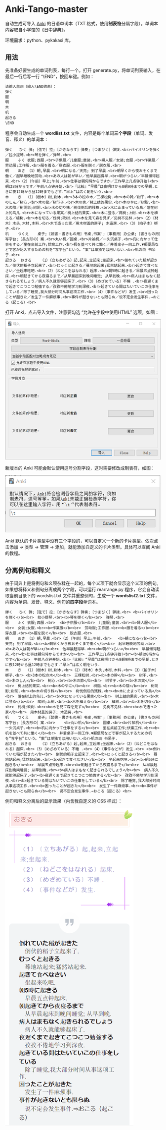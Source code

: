 # Anki-Tango-master

自动生成可导入 [Anki](https://github.com/ankitects/anki) 的日语单词本（TXT 格式，使用**制表符**分隔字段）。单词本内容取自小学馆的《日中辞典》。

环境需求：python、pykakasi 库。

## 用法

先准备好要生成的单词列表，每行一个。打开 generate.py，将单词列表输入，在最后一行后写一行 “\END”，按回车键。例如：

~~~bash
请输入单词（输入\END结束）：
弾く
服
朝
木
机
起きる
\END
~~~

程序会自动生成一个 **wordlist.txt** 文件，内容是每个单词**三个字段**（单词、发音、释义）的单词本：

~~~
弾く	 ひく	弹;［弦で］拉;［かきならす］弹奏;［つまびく］弹拨.<br>バイオリンを弾く／拉小提琴.<br>琴を弾く／弹琴.<br>
服	 ふく	衣服;西服.<br>子供服／儿童服;童装.<br>婦人服／女装;女服.<br>作業服／劳动服;工作服.<br>服を着る／穿衣服.<br>服を脱ぐ／脱衣服.<br>
朝	 あさ	（1）朝,早晨.<br>朝になる／天亮; 到了早晨.<br>朝早くから夜おそくまで働く／起早睡晚地劳动.<br>あの人は朝が早い／他早晨起得早.<br>朝がつらい／早晨懒得起来.<br>（2）〔午前〕早上;午前.<br>仕事は朝何時からですか／工作早上几点钟开始?<br>朝は8時からです／午前八点钟开始.<br>『比較』“早晨”は夜明けから8朝9時までの早朝.ときに夜12時から昼12時までもさす.“早上”は広く朝をいう.<br>
木	 き	（1）〔樹木〕树,树木.<br>3本の松の木／三棵松树.<br>木の幹／树干.<br>木のしん／树心.<br>木の節／树节子.<br>木の実／树上结的果实.<br>木のやに／树脂.<br>木の陰／树阴影;树阴.<br>木の切り株／树伐倒后的残株.<br>木に止まっている鳥／落在树上的鸟儿.<br>木になっている果実／树上结的果实.<br>木に登る／爬树;上树.<br>木を植える／植树.<br>木を切る／伐树;砍树.<br>木を見て森を見ず／见树不见林.<br>（2）〔材木〕木头,木材,木料.<br>木で造った家／用木材盖的房子; 木造房.<br>（3）〔拍子木〕梆子.<br>
机	 つくえ	桌子;［読書・書きもの用］书桌,书案';［事務用］办公桌;［書きもの用］写字台;［長方形の］案.<br>丸い机／圆桌.<br>片袖机／一头沉桌子.<br>机に向かって仕事をする／坐在桌前工作;伏案工作.<br>机を並べて共に働く／并着桌子一同工作.▼郵便局などで客が記入するための机を“写字台”という。“案”は単独では用いない.<br>机の虫 书呆子.<br>
起きる	 おきる	（1）〔立ちあがる〕起,起来,立起来;坐起来.<br>倒れていた稲が起きた／倒伏的稻子立起来了.<br>むっくと起きる／蓦地站起来;猛然站起来.<br>起きて食べなさい／坐起来吃吧.<br>（2）〔ねどこをはなれる〕起床.<br>朝5時に起きる／早晨五点钟起床.<br>朝起きてから夜寝るまで／从早晨起床到晚间睡觉; 从早到晚.<br>病人はまもなく起きられるでしょう／病人不久就能够起床了.<br>（3）〔めざめている〕不睡 .<br>夜遅くまで起きてこつこつ勉強する／孜孜不倦地学习到深夜.<br>起きている間はたいていこの仕事をしている／除了睡觉,我大部分时间从事这项工作.<br>（4）〔事件などが〕发生.<br>困ったことが起きた／发生了一件麻烦事.<br>事件が起きないとも限らぬ／说不定会发生事件.⇒おこる（起こる）<br>
~~~

打开 Anki，点击导入文件，注意要勾选 “允许在字段中使用HTML” 选项，如图：

![导入文件](./README/导入文件.png)

新版本的 Anki 可能会默认使用逗号分割字段，这时需要修改成制表符，如图：

![制表符](./README/制表符.png)

Anki 默认的卡片类型中没有三个字段的，可以自定义一个新的卡片类型。依次点击添加 → 类型 → 管理 → 添加，就能添加自定义的卡片类型。具体可以查阅 Anki 的教程。

## 分离例句和释义

由于词典上是将例句和义项杂糅在一起的，每个义项下就会显示这个义项的例句。如果想将释义和例句分离成两个字段，可以运行 rearrange.py 程序，它会自动读取当前目录下的 wordslist.txt 文件并重整例句，生成一个 **wordslist2.txt** 文件，内容为单词、发音、释义、例句的**四字段**单词本。

~~~
弾く	 ひく	弹;［弦で］拉;［かきならす］弹奏;［つまびく］弹拨.<br>	<b>バイオリンを弾く</b><br>　拉小提琴.<br><b>琴を弾く</b><br>　弹琴.<br>
服	 ふく	衣服;西服.<br>	<b>子供服</b><br>　儿童服;童装.<br><b>婦人服</b><br>　女装;女服.<br><b>作業服</b><br>　劳动服;工作服.<br><b>服を着る</b><br>　穿衣服.<br><b>服を脱ぐ</b><br>　脱衣服.<br>
朝	 あさ	（1）朝,早晨.<br>（2）〔午前〕早上;午前.<br>	<b>朝になる</b><br>　天亮; 到了早晨.<br><b>朝早くから夜おそくまで働く</b><br>　起早睡晚地劳动.<br><b>あの人は朝が早い</b><br>　他早晨起得早.<br><b>朝がつらい</b><br>　早晨懒得起来.<br><b>仕事は朝何時からですか</b><br>　工作早上几点钟开始?<br><b>朝は8時からです</b><br>　午前八点钟开始.<br>『比較』“早晨”は夜明けから8朝9時までの早朝.ときに夜12時から昼12時までもさす.“早上”は広く朝をいう.
木	 き	（1）〔樹木〕树,树木.<br>（2）〔材木〕木头,木材,木料.<br>（3）〔拍子木〕梆子.<br>	<b>3本の松の木</b><br>　三棵松树.<br><b>木の幹</b><br>　树干.<br><b>木のしん</b><br>　树心.<br><b>木の節</b><br>　树节子.<br><b>木の実</b><br>　树上结的果实.<br><b>木のやに</b><br>　树脂.<br><b>木の陰</b><br>　树阴影;树阴.<br><b>木の切り株</b><br>　树伐倒后的残株.<br><b>木に止まっている鳥</b><br>　落在树上的鸟儿.<br><b>木になっている果実</b><br>　树上结的果实.<br><b>木に登る</b><br>　爬树;上树.<br><b>木を植える</b><br>　植树.<br><b>木を切る</b><br>　伐树;砍树.<br><b>木を見て森を見ず</b><br>　见树不见林.<br><b>木で造った家</b><br>　用木材盖的房子; 木造房.<br>
机	 つくえ	桌子;［読書・書きもの用］书桌,书案';［事務用］办公桌;［書きもの用］写字台;［長方形の］案.<br>	<b>丸い机</b><br>　圆桌.<br><b>片袖机</b><br>　一头沉桌子.<br><b>机に向かって仕事をする</b><br>　坐在桌前工作;伏案工作.<br><b>机を並べて共に働く</b><br>　并着桌子一同工作.▼郵便局などで客が記入するための机を“写字台”という。“案”は単独では用いない.<br>机の虫 书呆子.
起きる	 おきる	（1）〔立ちあがる〕起,起来,立起来;坐起来.<br>（2）〔ねどこをはなれる〕起床.<br>（3）〔めざめている〕不睡 .<br>（4）〔事件などが〕发生.<br>	<b>倒れていた稲が起きた</b><br>　倒伏的稻子立起来了.<br><b>むっくと起きる</b><br>　蓦地站起来;猛然站起来.<br><b>起きて食べなさい</b><br>　坐起来吃吧.<br><b>朝5時に起きる</b><br>　早晨五点钟起床.<br><b>朝起きてから夜寝るまで</b><br>　从早晨起床到晚间睡觉; 从早到晚.<br><b>病人はまもなく起きられるでしょう</b><br>　病人不久就能够起床了.<br><b>夜遅くまで起きてこつこつ勉強する</b><br>　孜孜不倦地学习到深夜.<br><b>起きている間はたいていこの仕事をしている</b><br>　除了睡觉,我大部分时间从事这项工作.<br><b>困ったことが起きた</b><br>　发生了一件麻烦事.<br><b>事件が起きないとも限らぬ</b><br>　说不定会发生事件.⇒おこる（起こる）<br>
~~~

例句和释义分离后的显示效果（内含我自定义的 CSS 样式）：

![截图](./README/截图.png)
